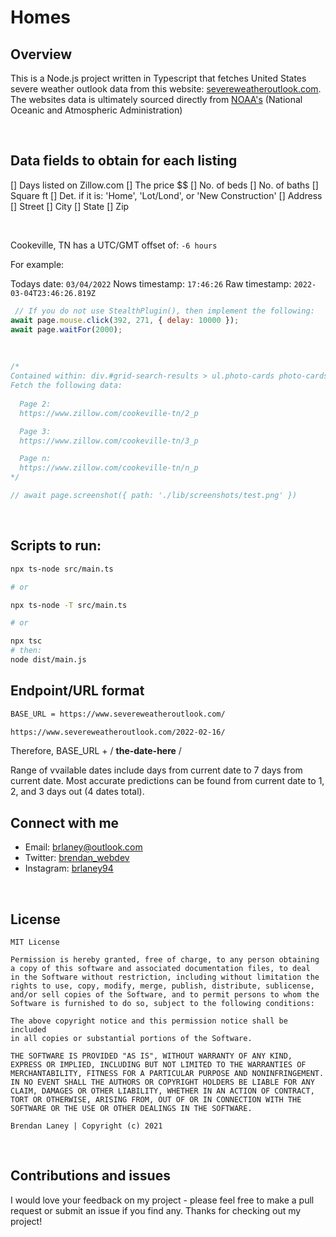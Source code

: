 # Homes

## Overview

This is a Node.js project written in Typescript that fetches United States severe weather outlook data from this website: [severeweatheroutlook.com](https://www.severeweatheroutlook.com/). The websites data is ultimately sourced directly from [NOAA's](https://www.spc.noaa.gov/) (National Oceanic and Atmospheric Administration)

</br>

## Data fields to obtain for each listing

[] Days listed on Zillow.com
[] The price $$
[] No. of beds
[] No. of baths
[] Square ft
[] Det. if it is: 'Home', 'Lot/Lond', or 'New Construction'
[] Address
  [] Street
  [] City
  [] State
  [] Zip

</br>

Cookeville, TN has a UTC/GMT offset of: `-6 hours`

For example:

Todays date: `03/04/2022`
Nows timestamp: `17:46:26`
Raw timestamp: `2022-03-04T23:46:26.819Z`

```jsx
 // If you do not use StealthPlugin(), then implement the following:
await page.mouse.click(392, 271, { delay: 10000 });
await page.waitFor(2000);

```

</br>

```jsx
/*
Contained within: div.#grid-search-results > ul.photo-cards photo-cards_wow photo-cards_short photo-cards_extra-attribution
Fetch the following data:
  
  Page 2:
  https://www.zillow.com/cookeville-tn/2_p

  Page 3:
  https://www.zillow.com/cookeville-tn/3_p

  Page n: 
  https://www.zillow.com/cookeville-tn/n_p
*/

// await page.screenshot({ path: './lib/screenshots/test.png' })
```

</br>

## Scripts to run:

```bash
npx ts-node src/main.ts

# or

npx ts-node -T src/main.ts

# or

npx tsc
# then:
node dist/main.js
```

## Endpoint/URL format

```bash
BASE_URL = https://www.severeweatheroutlook.com/

https://www.severeweatheroutlook.com/2022-02-16/
```

Therefore, BASE_URL + / **the-date-here** /

Range of vvailable dates include days from current date to 7 days from current date.
Most accurate predictions can be found from current date to 1, 2, and 3 days out (4 dates total).

## Connect with me

- Email: <brlaney@outlook.com>
- Twitter: [brendan_webdev](https://twitter.com/Brendan_webdev)
- Instagram: [brlaney94](https://www.instagram.com/brlaney94/)

</br>

## License

```text
MIT License

Permission is hereby granted, free of charge, to any person obtaining
a copy of this software and associated documentation files, to deal 
in the Software without restriction, including without limitation the
rights to use, copy, modify, merge, publish, distribute, sublicense, 
and/or sell copies of the Software, and to permit persons to whom the 
Software is furnished to do so, subject to the following conditions:

The above copyright notice and this permission notice shall be included 
in all copies or substantial portions of the Software.

THE SOFTWARE IS PROVIDED "AS IS", WITHOUT WARRANTY OF ANY KIND, 
EXPRESS OR IMPLIED, INCLUDING BUT NOT LIMITED TO THE WARRANTIES OF 
MERCHANTABILITY, FITNESS FOR A PARTICULAR PURPOSE AND NONINFRINGEMENT.
IN NO EVENT SHALL THE AUTHORS OR COPYRIGHT HOLDERS BE LIABLE FOR ANY 
CLAIM, DAMAGES OR OTHER LIABILITY, WHETHER IN AN ACTION OF CONTRACT, 
TORT OR OTHERWISE, ARISING FROM, OUT OF OR IN CONNECTION WITH THE 
SOFTWARE OR THE USE OR OTHER DEALINGS IN THE SOFTWARE.

Brendan Laney | Copyright (c) 2021
```

</br>

## Contributions and issues

I would love your feedback on my project - please feel free to make a pull request or submit an issue if you find any. Thanks for checking out my project!

